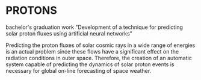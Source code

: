# PROTONS
bachelor's graduation work
"Development of a technique for predicting solar proton fluxes using artificial neural networks"

Predicting the proton fluxes of solar cosmic rays in a wide range of energies is an actual problem since these flows have a significant effect on the radiation conditions in outer space. Therefore, the creation of an automatic system capable of predicting the dynamics of solar proton events is necessary for global on-line forecasting of space weather.
